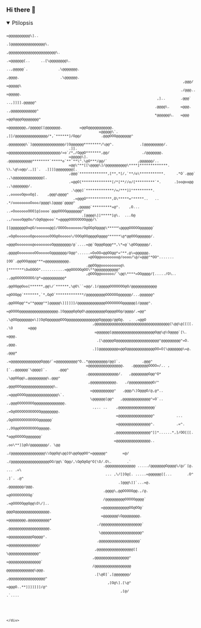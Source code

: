 ### Hi there 👋

<details open>
  
  <summary>Ptilopsis</summary>

  <font size="1">
                                                                                                                                                         
                                                                                                                                                         
                                                                                                                                                         
                                                                                                                                                         
                                                                                                 =@@@@@@@@@@\]..                                         
                                                                                               .]@@@@@@@@@@@@@@@@\.                                      
                                                                                            ,@@@@@@@@@@@@@@@@@@@@@@\.                                    
                                                                                         .=@@@@@@[..     ..[\@@@@@@@@\.                                  
                                                                                      ..,@@@@@`.              .\@@@@@@@.                                 
                                                                                       ,@@@@.                   .\@@@@@@.                                
                                                                                      ,@@@/                       =@@@@@\                                
                                                                                     ./@@@..                       =@@@@@.                               
                                                                          ,]..       .@@@`                  ..,]]]].@@@@@^                               
                                                                         .@@@@\.     =@@@.                 .,@@@@@@@@@@@@^                               
                                                                         *@@@@@@\.   =@@@                  =@@O@@@O@@@@@@@^                              
                                                                         =@@@@@@@@,/@@@@@[[@@@@@@@.        =@@O@@@@@@@@@@@.                              
                                               =@@@@@\`.       ,]]/@@@@@@@@@@@@@@@/*,`******]/O@@/         .@@@OOO@@@@@@@^                               
                                               .@@@@@@@@\`]@@@@@@@@@@@@@@@/[O@@@@@@********/\@@^.            .[@@@@@@@@@/.                               
                                 .]].           =@@@@@@@@@@@@@@@@@@@@@@@@/=o`/*,/O@@O*******,@@/               ./@@@@@@@.                                
                                 =@@@@@\].      .@@@@@@@@@@@********`*****o`**`**\^.\@O***/@@/`              ,@@@@@@/..                                  
                                 =@@\^**[[\@@@@\]/@@@@@@@@@@\****]*************.   \\.\@\o@@/.,]]`.  .]]]]@@@@@@@@[.                                     
                                 ,@@@`*************,[**,*[/,`**/o\***********.     .*O`.@@@`  .,\@@@@@@@@@@@@@@[.                                        
                                 .=@@O[**************[/*[**//o/[*********`*.      .]oo@oo@@      .,\@@@@@@@/.                                            
                                  .\@@@]`*************/=/***]]^*********.      .,oooooO@ooO@].    ,@@@\@@@@^                                             
                                   .=@@@O************,O\*****=^*****..   .. .*/ooooooooOooo/@@@@\]@@@@`@@@@^                                             
                                     ,@@@@@`*********=@^.    ,O...      ..=OooooooOOO]@[oooo`@@@OOOO@@@@@@@^                                             
                                       .[@@@@\]]*****]@\.  ...O@     .,/ooooO@@Oo/\O@O@@ooo`*=@@@@OOOOOOOO@@@/\`                                         
                                          .[[@@@@@@@Oo@O/oooooo@@]/OOOOooooooo/O@OO@O@@@@\*****\@@@@OOOOO@@@@@@`                                         
                                           .=O@OooooooO@oooooooOOO@Oooooo\/OOO@OO@@@@O@@@@^*****\@*@@OOO@@@@@@/.                                         
                                           =@@@Oooooooo@ooooooooO@@@@@@@@/@`....=@@`O@@@O@@@**,\*=@`\@OO@@@@@/.                                          
                                          .@@@@OoooooooOOoooooO@@@@@@@/O@@^......=OoOO=@@OO@@*=^**,@\=@@@@@@.                                            
                                          =@OO@@oooooooo@/oooo/\@/=@@@^*OO^.......[OO`.@@OOO@@@@^**=@@@@@@@@@@@.                                         
                                         .@@OO@@ooooooooo@\[*******\OoOOOO*...........=@@OOOOO@OO\**@@@@@@@@@@@^                                         
                                         ,@OOO@@oooooo/`\@@\****=OO@@@@/[...../O\.. .,@@OOOOOOOOO/@*=@@@@@@@@@@*                                         
                                         .@@OO@@Ooo[******,@@\/`******,\@O\``=@@/.]/@@@@@OOOOOOO@O/@@@@@@@@@@@@                                          
                                          =@OOO@@`*******,`*,O@O`*************/@@@@@@@@@OOOOOO@@@@@@/...@@@@@@^                                          
                                          .@@OOO@@^*=^*@@@@^*]@@@@@\]]]]]]/@@@@@@@@@@@@@OOOOOOOO@@@@@@]/@@@@^.                                           
                                           =@OOOO@@@@@@@@@@@@@@@@@@.]O@@@@O@O@O\@@@@@@@@@O@@@@OO@/@@@@/.=@@^                                             
                                           .\@OO@@@@@@@o\]]O@O@@@@@@OOO@@@@@@@@@@@@@@@O@@@@@/@@O@.  .  .=@@O                                             
                                            ,@@@@@@@@@@@@@@@@@@@@@@@@@@@@@@@@@@@[\@@\@[[[[.   .\O       =@@@                                             
                                             =@@@@@@[@@@@@@@@@@@@@@@@@@@@O@@\@\O@@@@`[\.                =@@@.                                            
                                              .[\@@@@@O@@@@@@@@@@@@@@@@@@@@^@@@@@@@@@^=O.               ,@@@.                                            
                                            .]]@@@@@@@@@o@@O@@@@@@@@@@@@@OO=O[\@@@@@@@\=@.              .@@@*                                            
                                         .=@@@@@@@@@@@@@@O@@@/`=@@@@@@@@@@^O..*@@@@@@@@@/@@]`.          .@@@^                                            
                                         =@@@@@@@@@@@@@@@@.   .@@@@@@@OOOO=/.. ,[`.,@@@@@@`\@@@@]`.     .@@@^                                            
                                         .@@@@@@@@@@@@@@/.   ,@@@@@@@@O@@^O*        .\@@OO@@\,@@@@@@@@@\.@@@^                                            
                                          ,@@@@@@@@@@@@.   ./@@@@@@@@@@@O/^           ,@@@OOO@@@@@@@@@@@@@@@\.                                           
                                           =@@@@@@@@@@^   .@@@/\]O@@@O/@,@*..          .=@@@OOOO@@@@@@@@@@@@@@@\`.                                       
                                           \@@@@@@[@@^   ,@@@@@@@@@@@@@^=O`..           .,@@@OOOOOOOO@@@@@@@@@@@@@@.                                     
                                            .,.. ..    ,@@@@@@@@@@@@@@@@@`               .=O@OOOOOOOOOOOO@@@@@@@@.                                       
                                                       =@@@@@@@@@@@@@@@@^          ...     ,O@OOOOOOOOOOOO@@@@@@`                                        
                                                       =@@@@@@@@@@@@@@@^.          .=^.   .,OO@@OOOOOOOOO@@@@@.                                          
                                                      ,@@@@@@@@@@@@@@@@^]]*......*,]/OO[[[.  *o@@OOOOO@@@@@@@`                                           
                                                      =@@@@@@@@@@@@@@@@..           .oo\**]]@O/@@@@@@@@/. \@@                                            
                                                    ./@@@@@@@@@@@@@@@@\\O@@O@\@@]O\@@O@@OO^=@@@@@@^       =@/                                            
                                                  ./@@@@@@@@@@@@@@@@@@OO/@@\`O@@/,\O@O@O@^O[\O/.O\.       .`                                             
                                                 .@@@@@@@@@@@@@@ ...../@@@@@@@O@@@@\/@/`[@. ... .=\                                                      
                                                  ... ,\/[[O@[. .....=@@@@@@[[...       .O^ .]`. .@^                                                     
                                                        .]@@@\]]`...=@.                 .@@@@@@@/@@@.                                                    
                                                 .@@@@\,@@OOOOO@@.,/@.                  =@OOOOOOOOO@`                                                    
                                                 /@@@@@@@@@OOOOO@@@@`                  .=@OOOOO@@O@@\O\/]..                                              
                                                =@@@@@@@@@@@@OO@OO@`                 @@@O@@@@@@@@@@@@@@@@.                                               
                                                =@@@@@@@\O@@@@@@@@.                  =@@@@@@@@,@@@@@@@@@@*                                               
                                              ./@@@@@@@@@@@@@@@@@@@`                 .@@@@@@@@@@@@@@@@@@@.                                               
                                               \@@@@@@@@@@@@@@@@@@@^                  =@@@@@@@@@@@O@@@@^.                                                
                                              .@@@@@@@@@@@@@@@@@@@`                     =@@@@@@@@@@@@@@/                                                 
                                             ,@@@@@@@@@@@@@@@@@[[                       \@@@@@@@@@@@@@@^                                                 
                                            ,@@@@@@@@@@@@@@@@^                          =@@@@@@@@@@@@@@@`                                                
                                            /@@@@@@@@@@@@@@@@@                          @@@@@@@@@@@@@\@@@.                                               
                                             .[\@O]`,[@@@@@@@/                         ,@@@@@@@@@@@@@@@@@^                                               
                                                   ,[O@\].[\@^                         =@@@O..**]]]]]]]/@^                                               
                                                         ,[@/                           .`....                                                           
                                                                                                                                                         
                                                                                                                                                         
                                                                                                                                                         
                                                                                                                                                         
                                                                                                                                                         </div>
</font>

<!--
**sunist-c/sunist-c** is a ✨ _special_ ✨ repository because its `README.md` (this file) appears on your GitHub profile.

Here are some ideas to get you started:

- 🔭 I’m currently working on ...
- 🌱 I’m currently learning ...
- 👯 I’m looking to collaborate on ...
- 🤔 I’m looking for help with ...
- 💬 Ask me about ...
- 📫 How to reach me: ...
- 😄 Pronouns: ...
- ⚡ Fun fact: ...
-->
